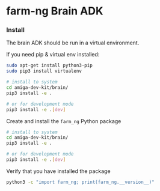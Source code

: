 # farm-ng Brain ADK


### Install

The brain ADK should be run in a virtual environment.

If you need pip & virtual env installed:

```bash
sudo apt-get install python3-pip
sudo pip3 install virtualenv


```

```bash
# install to system
cd amiga-dev-kit/brain/
pip3 install -e .

# or for development mode
pip3 install -e .[dev]
```


Create and install the `farm_ng` Python package

```bash
# install to system
cd amiga-dev-kit/brain/
pip3 install -e .

# or for development mode
pip3 install -e .[dev]
```

Verify that you have installed the package

```bash
python3 -c "import farm_ng; print(farm_ng.__version__)"
```
